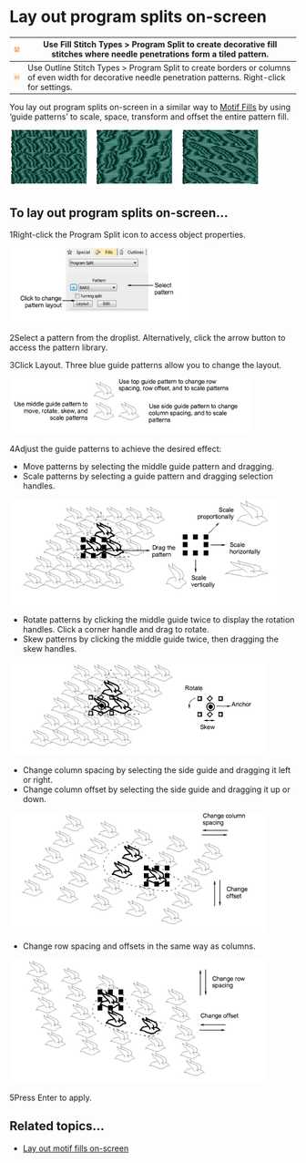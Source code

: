 # Lay out program splits on-screen

| ![ProgramSplit00079.png](assets/ProgramSplit00079.png) | Use Fill Stitch Types > Program Split to create decorative fill stitches where needle penetrations form a tiled pattern.                                  |
| ------------------------------------------------------ | --------------------------------------------------------------------------------------------------------------------------------------------------------- |
| ![ProgramSplit00080.png](assets/ProgramSplit00080.png) | Use Outline Stitch Types > Program Split to create borders or columns of even width for decorative needle penetration patterns. Right-click for settings. |

You lay out program splits on-screen in a similar way to [Motif Fills](../../glossary/glossary) by using ‘guide patterns’ to scale, space, transform and offset the entire pattern fill.

![patterns00081.png](assets/patterns00081.png)

## To lay out program splits on-screen...

1Right-click the Program Split icon to access object properties.

![patterns00082.png](assets/patterns00082.png)

2Select a pattern from the droplist. Alternatively, click the arrow button to access the pattern library.

3Click Layout. Three blue guide patterns allow you to change the layout.

![patterns00085.png](assets/patterns00085.png)

4Adjust the guide patterns to achieve the desired effect:

- Move patterns by selecting the middle guide pattern and dragging.
- Scale patterns by selecting a guide pattern and dragging selection handles.

![patterns00088.png](assets/patterns00088.png)

- Rotate patterns by clicking the middle guide twice to display the rotation handles. Click a corner handle and drag to rotate.
- Skew patterns by clicking the middle guide twice, then dragging the skew handles.

![patterns00091.png](assets/patterns00091.png)

- Change column spacing by selecting the side guide and dragging it left or right.
- Change column offset by selecting the side guide and dragging it up or down.

![patterns00094.png](assets/patterns00094.png)

- Change row spacing and offsets in the same way as columns.

![patterns00097.png](assets/patterns00097.png)

5Press Enter to apply.

## Related topics...

- [Lay out motif fills on-screen](../motifs/Lay_out_motif_fills_on-screen)
